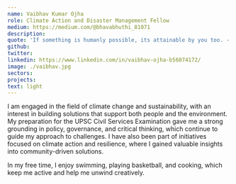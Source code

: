 ```yaml
---
name: Vaibhav Kumar Ojha
role: Climate Action and Disaster Management Fellow
medium: https://medium.com/@bhavabhuthi_81071
description:
quote: 'If something is humanly possible, its attainable by you too. - Marcus Aurelius'
github:
twitter:
linkedin: https://www.linkedin.com/in/vaibhav-ojha-b56074172/
image: ./vaibhav.jpg
sectors:
projects:
text: light
---
```


I am engaged in the field of climate change and sustainability, with an interest in building solutions that support both people and the environment. My preparation for the UPSC Civil Services Examination gave me a strong grounding in policy, governance, and critical thinking, which continue to guide my approach to challenges. I have also been part of initiatives focused on climate action and resilience, where I gained valuable insights into community-driven solutions.

In my free time, I enjoy swimming, playing basketball, and cooking, which keep me active and help me unwind creatively.
